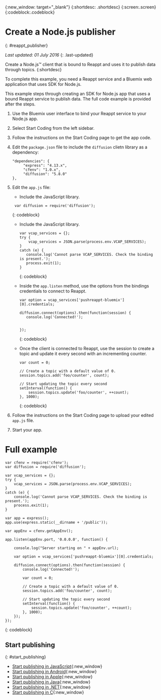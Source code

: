 {:new_window: target="_blank"}
{:shortdesc: .shortdesc}
{:screen:.screen}
{:codeblock:.codeblock}


# Create a Node.js publisher
{: #reappt_publisher}

*Last updated: 01 July 2016*
{: .last-updated}


Create a Node.js™ client that is bound to Reappt and uses it to publish data through topics.
{:shortdesc}


To complete this example, you need a Reappt service and a Bluemix web application that uses SDK for Node.js.  


This example steps through creating an SDK for Node.js app that uses a bound Reappt service to publish data. The full code example is provided after the steps.


1. Use the Bluemix user interface to bind your Reappt service to your Node.js app.

2. Select Start Coding from the left sidebar.

3. Follow the instructions on the Start Coding page to get the app code.

4. Edit the `package.json` file to include the `diffusion` clietn library as a dependency:
   ```
   "dependencies": {
        "express": "4.13.x",
        "cfenv": "1.0.x",
        "diffusion": "5.8.0"
   },
   ```

5. Edit the `app.js` file:
   *  Include the JavaScript library.
     
     ```
      var diffusion = require('diffusion');
      ```
      {: codeblock}
   *  Include the JavaScript library.

      ```
      var vcap_services = {};
      try {
          vcap_services = JSON.parse(process.env.VCAP_SERVICES);
      }
      catch (e) {
	     console.log('Cannot parse VCAP_SERVICES. Check the binding is present.');
	     process.exit(1);
      }
      ```
      {: codeblock}
   *  Inside the `app.listen` method, use the options from the bindings credentials to connect to Reappt.
 
      ```
      var option = vcap_services['pushreappt-bluemix'][0].credentials;

      diffusion.connect(options).then(function(session) {
         console.log('Connected!');

       
      });
      ```  
      {: codeblock}    
   *  Once the client is connected to Reappt, use the session to create a topic and update it every second with an incrementing counter.
      ```
      var count = 0;
        
      // Create a topic with a default value of 0. 
      session.topics.add('foo/counter', count);
  
      // Start updating the topic every second
      setInterval(function() {
          session.topics.update('foo/counter', ++count);
      }, 1000);
      ```
      {: codeblock}
5. Follow the instructions on the Start Coding page to upload your edited `app.js` file.

6. Start your app.



# Full example 

```
var cfenv = require('cfenv');
var diffusion = require('diffusion');

var vcap_services = {};
try {
	vcap_services = JSON.parse(process.env.VCAP_SERVICES);
}
catch (e) {
	console.log('Cannot parse VCAP_SERVICES. Check the binding is present.');
	process.exit(1);
}

var app = express();
app.use(express.static(__dirname + '/public'));

var appEnv = cfenv.getAppEnv();

app.listen(appEnv.port, '0.0.0.0', function() {

    console.log("Server starting on " + appEnv.url);

    var option = vcap_services['pushreappt-bluemix'][0].credentials;

    diffusion.connect(options).then(function(session) {
        console.log('Connected!');

        var count = 0;
        
        // Create a topic with a default value of 0. 
        session.topics.add('foo/counter', count);
  
        // Start updating the topic every second
        setInterval(function() {
            session.topics.update('foo/counter', ++count);
        }, 1000);
    });
});
```
{: codeblock}




## Start publishing
{: #start_publishing}

* [Start publishing in JavaScript](http://developer.reappt.io/docs/manual/html/developerguide/apis/javascript/getting_started_publisher.html){:new_window}
* [Start publishing in Android](http://developer.reappt.io/docs/manual/html/developerguide/apis/android/getting_started_publisher.html){:new_window}
* [Start publishing in Apple](http://developer.reappt.io/docs/manual/html/developerguide/apis/apple/getting_started_publisher.html){:new_window}
* [Start publishing in Java](http://developer.reappt.io/docs/manual/html/developerguide/apis/java/getting_started_publisher.html){:new_window}
* [Start publishing in .NET](http://developer.reappt.io/docs/manual/html/developerguide/apis/dotnet/getting_started_publisher.html){:new_window}
* [Start publishing in C](http://developer.reappt.io/docs/manual/html/developerguide/apis/c/getting_started_publisher.html){:new_window}

 
